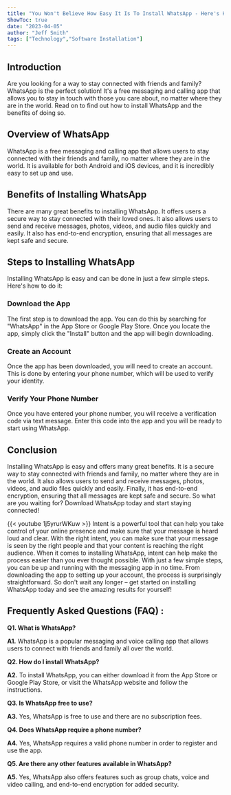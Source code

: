 ```yaml
---
title: "You Won't Believe How Easy It Is To Install WhatsApp - Here's How!"
ShowToc: true 
date: "2023-04-05"
author: "Jeff Smith" 
tags: ["Technology","Software Installation"]
---
```

## Introduction
Are you looking for a way to stay connected with friends and family? WhatsApp is the perfect solution! It's a free messaging and calling app that allows you to stay in touch with those you care about, no matter where they are in the world. Read on to find out how to install WhatsApp and the benefits of doing so.

## Overview of WhatsApp
WhatsApp is a free messaging and calling app that allows users to stay connected with their friends and family, no matter where they are in the world. It is available for both Android and iOS devices, and it is incredibly easy to set up and use.

## Benefits of Installing WhatsApp
There are many great benefits to installing WhatsApp. It offers users a secure way to stay connected with their loved ones. It also allows users to send and receive messages, photos, videos, and audio files quickly and easily. It also has end-to-end encryption, ensuring that all messages are kept safe and secure.

## Steps to Installing WhatsApp
Installing WhatsApp is easy and can be done in just a few simple steps. Here's how to do it:

### Download the App
The first step is to download the app. You can do this by searching for "WhatsApp" in the App Store or Google Play Store. Once you locate the app, simply click the "Install" button and the app will begin downloading.

### Create an Account
Once the app has been downloaded, you will need to create an account. This is done by entering your phone number, which will be used to verify your identity.

### Verify Your Phone Number
Once you have entered your phone number, you will receive a verification code via text message. Enter this code into the app and you will be ready to start using WhatsApp.

## Conclusion
Installing WhatsApp is easy and offers many great benefits. It is a secure way to stay connected with friends and family, no matter where they are in the world. It also allows users to send and receive messages, photos, videos, and audio files quickly and easily. Finally, it has end-to-end encryption, ensuring that all messages are kept safe and secure. So what are you waiting for? Download WhatsApp today and start staying connected!

{{< youtube 1j5yrurWKuw >}} 
Intent is a powerful tool that can help you take control of your online presence and make sure that your message is heard loud and clear. With the right intent, you can make sure that your message is seen by the right people and that your content is reaching the right audience. When it comes to installing WhatsApp, intent can help make the process easier than you ever thought possible. With just a few simple steps, you can be up and running with the messaging app in no time. From downloading the app to setting up your account, the process is surprisingly straightforward. So don't wait any longer – get started on installing WhatsApp today and see the amazing results for yourself!

## Frequently Asked Questions (FAQ) :
**Q1. What is WhatsApp?**

**A1.** WhatsApp is a popular messaging and voice calling app that allows users to connect with friends and family all over the world.

**Q2. How do I install WhatsApp?**

**A2.** To install WhatsApp, you can either download it from the App Store or Google Play Store, or visit the WhatsApp website and follow the instructions.

**Q3. Is WhatsApp free to use?**

**A3.** Yes, WhatsApp is free to use and there are no subscription fees.

**Q4. Does WhatsApp require a phone number?**

**A4.** Yes, WhatsApp requires a valid phone number in order to register and use the app.

**Q5. Are there any other features available in WhatsApp?**

**A5.** Yes, WhatsApp also offers features such as group chats, voice and video calling, and end-to-end encryption for added security.





